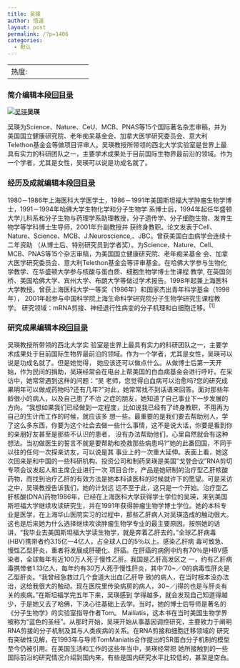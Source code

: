 ```yaml
---
title: 吴瑛
author: 悟道
layout: post
permalink: /?p=1406
categories:
  - 默认
---
```

<table>
  <tr cellpadding=0><td>
    热度:
  </td><td cellpadding=0><img src='http://210.75.224.29/wordpress/wp-content/plugins/statpresscn/images/sun.gif' width=10 height=10 border=0 /></td><td cellpadding=0><img src='http://210.75.224.29/wordpress/wp-content/plugins/statpresscn/images/sun_dark.gif' width=10 height=10 border=0 /></td><td cellpadding=0><img src='http://210.75.224.29/wordpress/wp-content/plugins/statpresscn/images/sun_dark.gif' width=10 height=10 border=0 /></td><td cellpadding=0><img src='http://210.75.224.29/wordpress/wp-content/plugins/statpresscn/images/sun_dark.gif' width=10 height=10 border=0 /></td><td cellpadding=0><img src='http://210.75.224.29/wordpress/wp-content/plugins/statpresscn/images/sun_dark.gif' width=10 height=10 border=0 /></td></tr>
</table>

### 简介<a name="1" href="http://www.1000plan.org/wiki/index.php?doc-editsection-238-1"></a>编辑本段[回目录][1]

<div>
  <div>
    <a title="吴瑛" href="http://www.1000plan.org/wiki/uploads/201107/1311667854RMe72CoJ.jpg" target="_blank"><img title="吴瑛" src="http://www.1000plan.org/wiki/uploads/201107/1311667854RMe72CoJ_s.jpg" alt="吴瑛" /></a><strong>吴瑛</strong>
  </div>
  
  <p>
    吴瑛为Science、Nature、CeU、MCB、PNAS等15个国际著名杂志审稿，并为<a title="词条“美国”不存在，点击可创建">美国</a>国立健康研究院、老年痴呆基金会、加拿大医学研究委员会、意大利Telethon基金会等做项目评审人。吴瑛教授所带领的西北大学实验室是世界上最具有实力的科研团队之一，主要学术成果处于目前国际生物界最前沿的领域。作为一个学者，尤其是女性，吴瑛可以说是功成名就了。
  </p>
</div>

### 经历及成就<a name="3" href="http://www.1000plan.org/wiki/index.php?doc-editsection-238-3"></a>编辑本段[回目录][1]

<div>
  <p>
    1980－1986年上海医科大学医学士，1986－1991年美国斯坦福大学肿瘤生物学博士，1991－1994年哈佛大学生物化学和分子生物学 系博士后，1994年起任华盛顿大学儿科系和分子生物与药理学系助理教授，分子遗传学、分子细胞生物、发育生物学等学科博士生导师，2001年升副教授并 获终身教职。论文发表于Cell、Nature、Science、MCB、J.Neuroscience,、JBC。曾获美国白血病学会连续十二年资助 （从博士后、特别研究员到学者奖）。为Science、Nature、Cell、MCB、PNAS等15个杂志审稿，为美国国立健康研究院、老年痴呆基金 会、加拿大医学研究委员会、意大利Telethon基金会等评审基金。在哈佛大学参与生物化学教学、在华盛顿大学参与核酸与蛋白质、细胞生物学博士生课程 教学, 在英国剑桥、美国哈佛大学、宾州大学、<a title="词条“布朗大学”不存在，点击可创建">布朗大学</a>等做过学术报告。1998年起兼上海医科大学教授。曾获<a title="词条“上海”不存在，点击可创建">上海</a>医科大学一等奖（1986年）和国家杰出青年科学基金（1998年）， 2001年起参与中国科学院上海生命科学研究院分子生物学研究生课程教学。 研究领域：mRNA剪接、神经退行性病变的分子机理和白细胞迁移。<sup>[1]</sup>
  </p>
</div>

### 研究成果<a name="5" href="http://www.1000plan.org/wiki/index.php?doc-editsection-238-5"></a>编辑本段[回目录][1]

<div>
  <p>
    吴瑛教授所带领的<a title="词条“西北大学”不存在，点击可创建">西北大学</a>实 验室是世界上最具有实力的科研团队之一，主要学术成果处于目前国际生物界最前沿的领域。作为一个学者，尤其是女性，吴瑛可以说是功成名就了。但是她觉得， 她应该还可以做点什么。从做博士后第一天开始，作为民间的捐助，吴瑛经常会在电台上帮美国的白血病基金会进行呼吁。在采访中，她常常遇到这样的问题：“吴 老师，您觉得白血病可以治愈吗?您的研究成果明年可以做成药物吗?还有几年?”对此，她常常找不到话语来回答。面对那些年龄很小的病人，以及自己患了不治 之症的朋友，她知道了自己事业下一步发展的方向。“我想如果我们已经做到一定程度，比如说我已经有了终身教职，不用再为自己的生计而工作的时候，就应该多 想一些。最重要的是我们要去帮助别人，学了这么多东西，你要为这个社会去做一些什么事情，这不是说大话，你要是看到你的亲朋好友甚至是那些不认识的患者， 没有办法帮助他们，心里自然就会有这种想法。当初做医生的誓言不就是要帮助和挽救那些病患吗?”她的此番回国，不同于以往的任何一次探亲访友，可以说是其 事业上的一次重大延伸。表面上看，她这次回来是和中国的一些科研机构、投资公司和制药吴瑛是美国”戈登会议”RNA剪切专项会议发起人和主席企业进行一次 项目合作，产品是她研制的治疗型乙肝核酸药物，而找到治疗乙肝的有效方法是她本科读医科的时候就许下的愿望。可是采访之中，吴瑛教授告诉我们，她的计划远 远不至于此，这只是一个开始。治疗型乙肝核酸(DNA)药物<a title="词条“1986年”不存在，点击可创建">1986年</a>，已经在上海医科大学获得学士学位的吴瑛，来到美国斯坦福大学继续攻读研究生，并在1991年获得<a title="词条“肿瘤”不存在，点击可创建">肿瘤</a>生物学博士学位。她的本科专业是医学，在上海华山医院实习的过程中，那些乙肝病人对吴瑛造成的触动很大。这也是后来她为什么选择继续攻读肿瘤生物学专业的最主要原因。按照她的话讲，“我毕业去美国<a title="词条“斯坦福”不存在，点击可创建">斯坦福</a>大学读生物学，就是奔着乙肝去的。”全球乙肝病毒(HBV)携带者约3.15亿一4亿人，占全球人口的5％以上。感染<a title="词条“乙肝”不存在，点击可创建">乙肝</a>病 毒可致急、慢性乙型肝炎，重者将发展成肝硬化、肝癌。在肝癌的病例中约有70％是HBV感染者，全球每年有近100万人死于慢性乙肝。我国是乙肝高发区之 一，约有乙肝病毒携带者1.13亿人，每年约有30万人死于慢性肝炎，其中’70~／0的病毒性肝炎是乙型肝炎。“我曾经急救过几个食道大出血(乙肝导 致)的病人，在当时根本没办法治，这给我很大的触动。现在医院里传染病房的病人，30~／j得的也是与肝炎有关的疾病。”在斯坦福学完五年下来，吴瑛感到 学得越多，就会发现自己知道得越少，于是她又去了哈佛，下决心往基础上去学。当时，她的博士后导师是著名的《分子生物学》的实验室指导作者Tom。 Mailiatis，这本书在当时美国<a title="词条“生物学”不存在，点击可创建">生物学</a>界 被称为“蓝色的圣经”。从那时开始，吴瑛开始从事基因调控研究，主要致力于阐明RNA剪接的分子机制及其与人类疾病的关系。在RNA剪接和细胞迁移领域的 研究有突破性见解，在1993年与导师TomManiatis合作提出的SR蛋白分子机制的模型至今仍被引用。在美国生活和工作的这些年当中，吴瑛经常把 她所接触到的一些国际前沿的研究情况介绍到国内来，有些是国内研究水平比较低的，甚至是空白。
  </p>
</div>

 [1]: http://www.1000plan.org/wiki/index.php?doc-view-238#section